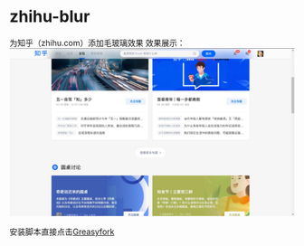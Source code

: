 # zhihu-blur
为知乎（zhihu.com）添加毛玻璃效果
效果展示：
![](demo.jpg)

安装脚本直接点击[Greasyfork](https://greasyfork.org/zh-CN/scripts/425860-zhihu-%E7%9F%A5%E4%B9%8E%E6%A0%87%E9%A2%98%E6%A0%8F%E6%AF%9B%E7%8E%BB%E7%92%83)